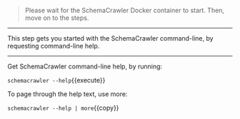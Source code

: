 > Please wait for the SchemaCrawler Docker container to start. Then, move on to the steps.

-----

This step gets you started with the SchemaCrawler command-line, by requesting command-line help.

-----

Get SchemaCrawler command-line help, by running:

`schemacrawler --help`{{execute}}

To page through the help text, use more:

`schemacrawler --help | more`{{copy}}
